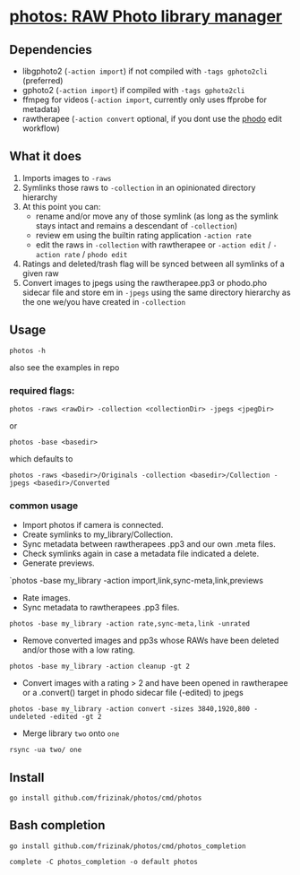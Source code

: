 [photos: RAW Photo library manager](https://github.com/frizinak/photos)
===

## Dependencies

- libgphoto2          (`-action import`) if not compiled with `-tags gphoto2cli` (preferred)
- gphoto2             (`-action import`) if compiled with `-tags gphoto2cli`
- ffmpeg for videos   (`-action import`, currently only uses ffprobe for metadata)
- rawtherapee         (`-action convert` optional, if you dont use the [phodo](https://github.com/frizinak/phodo) edit workflow)

## What it does

1. Imports images to `-raws`
2. Symlinks those raws to `-collection` in an opinionated directory hierarchy
3. At this point you can:
    - rename and/or move any of those symlink (as long as the symlink stays intact and remains a descendant of `-collection`)
    - review em using the builtin rating application `-action rate`
    - edit the raws in `-collection` with rawtherapee or `-action edit` / `-action rate` / `phodo edit`
4. Ratings and deleted/trash flag will be synced between all symlinks of a given raw
5. Convert images to jpegs using the rawtherapee.pp3 or phodo.pho sidecar file and store em in `-jpegs` using the same directory hierarchy as the one we/you have created in `-collection`

## Usage

`photos -h`

also see the examples in repo

### required flags:

`photos -raws <rawDir> -collection <collectionDir> -jpegs <jpegDir>`

or 

`photos -base <basedir>`

which defaults to

`photos -raws <basedir>/Originals -collection <basedir>/Collection -jpegs <basedir>/Converted`

### common usage

- Import photos if camera is connected.
- Create symlinks to my_library/Collection.
- Sync metadata between rawtherapees .pp3 and our own .meta files.
- Check symlinks again in case a metadata file indicated a delete.
- Generate previews.

`photos -base my_library -action import,link,sync-meta,link,previews

- Rate images.
- Sync metadata to rawtherapees .pp3 files.

`photos -base my_library -action rate,sync-meta,link -unrated`

- Remove converted images and pp3s whose RAWs have been deleted and/or those with a low rating.

`photos -base my_library -action cleanup -gt 2`

- Convert images with a rating > 2 and have been opened in rawtherapee or a .convert() target in phodo sidecar file (-edited) to jpegs

`photos -base my_library -action convert -sizes 3840,1920,800 -undeleted -edited -gt 2`

- Merge library `two` onto `one`

`rsync -ua two/ one`

## Install

`go install github.com/frizinak/photos/cmd/photos`

## Bash completion

`go install github.com/frizinak/photos/cmd/photos_completion`

`complete -C photos_completion -o default photos`
